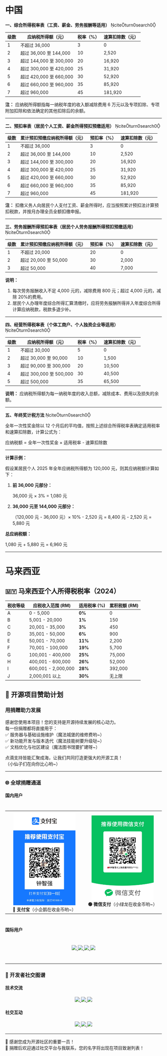 # 中国

**一、综合所得税率表（工资、薪金、劳务报酬等适用）** citeturn0search0

| **级数** | **应纳税所得额（元）**  | **税率（%）** | **速算扣除数（元）** |
| -------- | ----------------------- | ------------- | -------------------- |
| 1        | 不超过 36,000           | 3             | 0                    |
| 2        | 超过 36,000 至 144,000  | 10            | 2,520                |
| 3        | 超过 144,000 至 300,000 | 20            | 16,920               |
| 4        | 超过 300,000 至 420,000 | 25            | 31,920               |
| 5        | 超过 420,000 至 660,000 | 30            | 52,920               |
| 6        | 超过 660,000 至 960,000 | 35            | 85,920               |
| 7        | 超过 960,000            | 45            | 181,920              |

**注：** 应纳税所得额指每一纳税年度的收入额减除费用 6 万元以及专项扣除、专项附加扣除和依法确定的其他扣除后的余额。

---

**二、预扣率表（居民个人工资、薪金所得预扣预缴适用）** citeturn0search0

| **级数** | **累计预扣预缴应纳税所得额（元）** | **预扣率（%）** | **速算扣除数（元）** |
| -------- | ---------------------------------- | --------------- | -------------------- |
| 1        | 不超过 36,000                      | 3               | 0                    |
| 2        | 超过 36,000 至 144,000             | 10              | 2,520                |
| 3        | 超过 144,000 至 300,000            | 20              | 16,920               |
| 4        | 超过 300,000 至 420,000            | 25              | 31,920               |
| 5        | 超过 420,000 至 660,000            | 30              | 52,920               |
| 6        | 超过 660,000 至 960,000            | 35              | 85,920               |
| 7        | 超过 960,000                       | 45              | 181,920              |

**注：** 扣缴义务人向居民个人支付工资、薪金所得时，应当按照累计预扣法计算预扣税款，并按月办理全员全额扣缴申报。

---

**三、劳务报酬所得预扣率表（居民个人劳务报酬所得预扣预缴适用）** citeturn0search0

| **级数** | **累计预扣预缴应纳税所得额（元）** | **预扣率（%）** | **速算扣除数（元）** |
| -------- | ---------------------------------- | --------------- | -------------------- |
| 1        | 不超过 20,000                      | 20              | 0                    |
| 2        | 超过 20,000 至 50,000              | 30              | 2,000                |
| 3        | 超过 50,000                        | 40              | 7,000                |

**说明：**

1. 每次劳务报酬收入不足 4,000 元的，减除费用 800 元；超过 4,000 元的，减除 20%的费用。
2. 居民个人办理年度综合所得汇算清缴时，应将劳务报酬所得并入年度综合所得计算应纳税款，税款多退少补。

---

**四、经营所得税率表（个体工商户、个人独资企业等适用）** citeturn0search0

| **级数** | **应纳税所得额（元）**  | **税率（%）** | **速算扣除数（元）** |
| -------- | ----------------------- | ------------- | -------------------- |
| 1        | 不超过 30,000           | 5             | 0                    |
| 2        | 超过 30,000 至 90,000   | 10            | 1,500                |
| 3        | 超过 90,000 至 300,000  | 20            | 10,500               |
| 4        | 超过 300,000 至 500,000 | 30            | 40,500               |
| 5        | 超过 500,000            | 35            | 65,500               |

**说明：** 应纳税所得额为每一纳税年度的收入总额，减除成本、费用以及损失的余额。

---

**五、年终奖计税方法** citeturn0search0

全年一次性奖金除以 12 个月后的平均值，按照上述综合所得税率表确定适用税率和速算扣除数，计算公式为：

应纳税额 = 全年一次性奖金 × 适用税率 - 速算扣除数

---

**计算示例：**

假设某居民个人 2025 年全年应纳税所得额为 120,000 元，则其应纳税额计算如下：

1. **前 36,000 元部分：**

   36,000 元 × 3% = 1,080 元

2. **36,000 元至 144,000 元部分：**

   （120,000 元 - 36,000 元）× 10% - 2,520 元 = 8,400 元 - 2,520 元 = 5,880 元

**总应纳税额：**

1,080 元 + 5,880 元 = 6,960 元

---

# 马来西亚

## **🇲🇾 马来西亚个人所得税税率（2024）**

| **税收等级** | **应税收入范围 (RM)** | **适用税率 (%)** | **累积税额 (RM)** |
| ------------ | --------------------- | ---------------- | ----------------- |
| A            | 0 - 5,000             | **0%**           | 0                 |
| B            | 5,001 - 20,000        | **1%**           | 150               |
| C            | 20,001 - 35,000       | **3%**           | 450               |
| D            | 35,001 - 50,000       | **6%**           | 900               |
| E            | 50,001 - 70,000       | **11%**          | 2,200             |
| F            | 70,001 - 100,000      | **19%**          | 5,700             |
| G            | 100,001 - 400,000     | **25%**          | 75,000            |
| H            | 400,001 - 600,000     | **26%**          | 52,000            |
| I            | 600,001 - 2,000,000   | **28%**          | 392,000           |
| J            | 2,000,001 以上        | **30%**          | 无上限            |

## 🌟 开源项目赞助计划

### 用捐赠助力发展

感谢您使用本项目！您的支持是开源持续发展的核心动力。  
每一份捐赠都将直接用于：  
✅ 服务器与基础设施维护（魔法城堡的维修费哟~）  
✅ 新功能开发与版本迭代（魔法技能树要升级哒~）  
✅ 文档优化与社区建设（魔法图书馆要扩建呀~）

点滴支持皆能汇聚成海，让我们共同打造更强大的开源工具！  
（小仙子们在向你比心哟~）

---

### 🌐 全球捐赠通道

#### 国内用户

<div align="center" style="margin: 40px 0">

<div align="center">
<table>
<tr>
<td align="center" width="300">
<img src="https://github.com/ctkqiang/ctkqiang/blob/main/assets/IMG_9863.jpg?raw=true" width="200" />
<br />
<strong>🔵 支付宝</strong>（小企鹅在收金币哟~）
</td>
<td align="center" width="300">
<img src="https://github.com/ctkqiang/ctkqiang/blob/main/assets/IMG_9859.JPG?raw=true" width="200" />
<br />
<strong>🟢 微信支付</strong>（小绿龙在收金币哟~）
</td>
</tr>
</table>
</div>
</div>

#### 国际用户

<div align="center" style="margin: 40px 0">
  <a href="https://qr.alipay.com/fkx19369scgxdrkv8mxso92" target="_blank">
    <img src="https://img.shields.io/badge/Alipay-全球支付-00A1E9?style=flat-square&logo=alipay&logoColor=white&labelColor=008CD7">
  </a>
  
  <a href="https://ko-fi.com/F1F5VCZJU" target="_blank">
    <img src="https://img.shields.io/badge/Ko--fi-买杯咖啡-FF5E5B?style=flat-square&logo=ko-fi&logoColor=white">
  </a>
  
  <a href="https://www.paypal.com/paypalme/ctkqiang" target="_blank">
    <img src="https://img.shields.io/badge/PayPal-安全支付-00457C?style=flat-square&logo=paypal&logoColor=white">
  </a>
  
  <a href="https://donate.stripe.com/00gg2nefu6TK1LqeUY" target="_blank">
    <img src="https://img.shields.io/badge/Stripe-企业级支付-626CD9?style=flat-square&logo=stripe&logoColor=white">
  </a>
</div>

---

### 📌 开发者社交图谱

#### 技术交流

<div align="center" style="margin: 20px 0">
  <a href="https://github.com/ctkqiang" target="_blank">
    <img src="https://img.shields.io/badge/GitHub-开源仓库-181717?style=for-the-badge&logo=github">
  </a>
  
  <a href="https://stackoverflow.com/users/10758321/%e9%92%9f%e6%99%ba%e5%bc%ba" target="_blank">
    <img src="https://img.shields.io/badge/Stack_Overflow-技术问答-F58025?style=for-the-badge&logo=stackoverflow">
  </a>
  
  <a href="https://www.linkedin.com/in/ctkqiang/" target="_blank">
    <img src="https://img.shields.io/badge/LinkedIn-职业网络-0A66C2?style=for-the-badge&logo=linkedin">
  </a>
</div>

#### 社交互动

<div align="center" style="margin: 20px 0">
  <a href="https://www.instagram.com/ctkqiang" target="_blank">
    <img src="https://img.shields.io/badge/Instagram-生活瞬间-E4405F?style=for-the-badge&logo=instagram">
  </a>
  
  <a href="https://twitch.tv/ctkqiang" target="_blank">
    <img src="https://img.shields.io/badge/Twitch-技术直播-9146FF?style=for-the-badge&logo=twitch">
  </a>
  
  <a href="https://github.com/ctkqiang/ctkqiang/blob/main/assets/IMG_9245.JPG?raw=true" target="_blank">
    <img src="https://img.shields.io/badge/微信公众号-钟智强-07C160?style=for-the-badge&logo=wechat">
  </a>
</div>

---

🙌 感谢您成为开源社区的重要一员！  
💬 捐赠后欢迎通过社交平台与我联系，您的名字将出现在项目致谢列表！  
